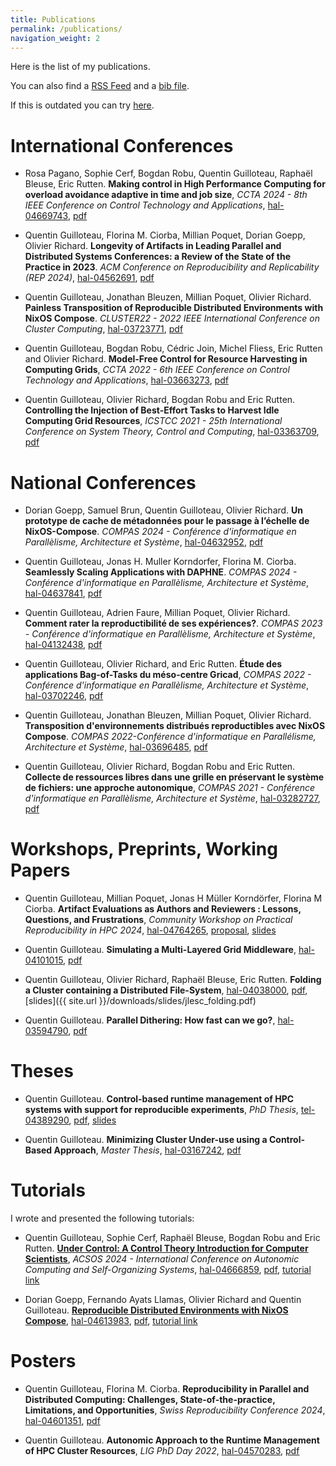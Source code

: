 ```yaml
---
title: Publications
permalink: /publications/
navigation_weight: 2
---
```


Here is the list of my publications.

You can also find a [RSS Feed](https://api.archives-ouvertes.fr/search/?wt=rss&q=authIdHal_s%3A%28quentin-guilloteau%29) and a [bib file](https://api.archives-ouvertes.fr/search/?wt=bibtex&q=authIdHal_s%3A%28quentin-guilloteau%29).

If this is outdated you can try [here](https://cv.archives-ouvertes.fr/quentin-guilloteau).

# International Conferences

- Rosa Pagano, Sophie Cerf, Bogdan Robu, Quentin Guilloteau, Raphaël Bleuse, Eric Rutten. **Making control in High Performance Computing for overload avoidance
adaptive in time and job size**, *CCTA 2024 - 8th IEEE Conference on Control Technology and Applications*, [hal-04669743](https://hal.science/hal-04669743), [pdf](https://hal.science/hal-04669743/document)

- Quentin Guilloteau, Florina M. Ciorba, Millian Poquet, Dorian Goepp, Olivier Richard. **Longevity of Artifacts in Leading Parallel and Distributed Systems Conferences: a Review of the State of the Practice in 2023**. *ACM Conference on Reproducibility and Replicability (REP 2024)*, [hal-04562691](https://hal.science/hal-04562691), [pdf](https://hal.science/hal-04562691/file/rep24_longevity_artifacts.pdf)

- Quentin Guilloteau, Jonathan Bleuzen, Millian Poquet, Olivier Richard. **Painless Transposition of Reproducible Distributed Environments with NixOS Compose**. *CLUSTER22 - 2022 IEEE International Conference on Cluster Computing*, [hal-03723771](https://hal.archives-ouvertes.fr/hal-03723771), [pdf](https://hal.archives-ouvertes.fr/hal-03723771/document)

- Quentin Guilloteau, Bogdan Robu, Cédric Join, Michel Fliess, Eric Rutten and Olivier Richard. **Model-Free Control for Resource Harvesting in Computing Grids**, *CCTA 2022 - 6th IEEE Conference on Control Technology and Applications*, [hal-03663273](https://hal.archives-ouvertes.fr/hal-03663273), [pdf](https://hal.archives-ouvertes.fr/hal-03663273)

- Quentin Guilloteau, Olivier Richard, Bogdan Robu and Eric Rutten. **Controlling the Injection of Best-Effort Tasks to Harvest Idle Computing Grid Resources**, *ICSTCC 2021 - 25th International Conference on System Theory, Control and Computing*, [hal-03363709](https://hal.inria.fr/hal-03363709/), [pdf](https://hal.inria.fr/hal-03363709/file/ICSTCC_2021.pdf)

# National Conferences

- Dorian Goepp, Samuel Brun, Quentin Guilloteau, Olivier Richard. **Un prototype de cache de métadonnées pour le passage à l’échelle de NixOS-Compose**. *COMPAS 2024 - Conférence d'informatique en Parallèlisme, Architecture et Système*, [hal-04632952](https://hal.science/hal-04632952), [pdf](https://hal.science/hal-04632952v1/file/main.pdf)

- Quentin Guilloteau, Jonas H. Muller Korndorfer, Florina M. Ciorba. **Seamlessly Scaling Applications with DAPHNE**. *COMPAS 2024 - Conférence d'informatique en Parallèlisme, Architecture et Système*, [hal-04637841](https://hal.science/hal-04637841), [pdf](https://hal.science/hal-04637841/document)

- Quentin Guilloteau, Adrien Faure, Millian Poquet, Olivier Richard. **Comment rater la reproductibilité de ses expériences?**. *COMPAS 2023 - Conférence d'informatique en Parallèlisme, Architecture et Système*, [hal-04132438](https://hal.science/hal-04132438), [pdf](https://hal.science/hal-04132438v1/file/rater_repro.pdf)

- Quentin Guilloteau, Olivier Richard, and Eric Rutten. **Étude des applications Bag-of-Tasks du méso-centre Gricad**, *COMPAS 2022 - Conférence d'informatique en Parallèlisme, Architecture et Système*, [hal-03702246](https://hal.archives-ouvertes.fr/hal-03702246), [pdf](https://hal.archives-ouvertes.fr/hal-03702246/document)

- Quentin Guilloteau, Jonathan Bleuzen, Millian Poquet, Olivier Richard. **Transposition d'environnements distribués reproductibles avec NixOS Compose**. *COMPAS 2022-Conférence d'informatique en Parallélisme, Architecture et Système*, [hal-03696485](https://hal.archives-ouvertes.fr/hal-03696485), [pdf](https://hal.archives-ouvertes.fr/hal-03696485/document)

- Quentin Guilloteau, Olivier Richard, Bogdan Robu and Eric Rutten. **Collecte de ressources libres dans une grille en préservant le système de fichiers: une approche autonomique**, *COMPAS 2021 - Conférence d'informatique en Parallèlisme, Architecture et Système*, [hal-03282727](https://hal.inria.fr/hal-03282727/), [pdf](https://hal.inria.fr/hal-03282727/file/COMPAS21_Guilloteau_collecte_ressources_libres_approche_autonomique.pdf)

# Workshops, Preprints, Working Papers

- Quentin Guilloteau, Millian Poquet, Jonas H Müller Korndörfer, Florina M Ciorba. **Artifact Evaluations as Authors and Reviewers : Lessons, Questions, and Frustrations**, *Community Workshop on Practical Reproducibility in HPC 2024*, [hal-04764265](https://hal.science/hal-04764265/), [proposal](https://hal.science/hal-04764265/file/proposal.pdf), [slides](https://hal.science/hal-04764265/file/slides_guilloteau_ae_authors_reviewers_lessons_questions_frustrations.pdf)

- Quentin Guilloteau. **Simulating a Multi-Layered Grid Middleware**, [hal-04101015](https://hal.science/hal-04101015), [pdf](https://hal.science/hal-04101015v1/file/batcigri.pdf)

- Quentin Guilloteau, Olivier Richard, Raphaël Bleuse, Eric Rutten. **Folding a Cluster containing a Distributed File-System**, [hal-04038000](https://hal.science/hal-04038000), [pdf](https://hal.science/hal-04038000v1/file/main.pdf), [slides]({{ site.url }}/downloads/slides/jlesc_folding.pdf)

- Quentin Guilloteau. **Parallel Dithering: How fast can we go?**, [hal-03594790](https://hal.science/hal-03594790/), [pdf](https://hal.science/hal-03594790/document)

# Theses

- Quentin Guilloteau. **Control-based runtime management of HPC systems with support for reproducible experiments**, *PhD Thesis*, [tel-04389290](https://hal.science/tel-04389290), [pdf](https://hal.science/tel-04389290v1/file/manuscript_quentin_guilloteau.pdf), [slides](https://hal.science/tel-04389290v1/file/slides_quentin_guilloteau.pdf)

- Quentin Guilloteau. **Minimizing Cluster Under-use using a Control-Based Approach**, *Master Thesis*, [hal-03167242](https://hal.archives-ouvertes.fr/hal-03167242/), [pdf](https://hal.archives-ouvertes.fr/hal-03167242/file/M2_report_Quentin_Guilloteau.pdf)

# Tutorials

I wrote and presented the following tutorials:

- Quentin Guilloteau, Sophie Cerf, Raphaël Bleuse, Bogdan Robu and Eric Rutten. [**Under Control: A Control Theory Introduction for Computer Scientists**](https://control-for-computing.gitlabpages.inria.fr/tutorial/intro.html), *ACSOS 2024 - International Conference on Autonomic Computing and Self-Organizing Systems*, [hal-04666859](https://hal.science/hal-04666859), [pdf](https://hal.science/hal-04666859/document), [tutorial link](https://control-for-computing.gitlabpages.inria.fr/tutorial/intro.html)

- Dorian Goepp, Fernando Ayats Llamas, Olivier Richard and Quentin Guilloteau. [**Reproducible Distributed Environments with NixOS Compose**](https://nixos-compose.gitlabpages.inria.fr/tuto-nxc/), [hal-04613983](https://hal.science/hal-04613983), [pdf](https://hal.science/hal-04613983/document), [tutorial link](https://nixos-compose.gitlabpages.inria.fr/tuto-nxc/)

# Posters

- Quentin Guilloteau, Florina M. Ciorba. **Reproducibility in Parallel and Distributed Computing: Challenges, State-of-the-practice, Limitations, and Opportunities**, *Swiss Reproducibility Conference 2024*, [hal-04601351](https://hal.science/hal-04601351), [pdf](https://hal.science/hal-04601351/document)

- Quentin Guilloteau. **Autonomic Approach to the Runtime Management of HPC Cluster Resources**, *LIG PhD Day 2022*, [hal-04570283](https://hal.science/hal-04570283), [pdf](https://hal.science/hal-04570283/file/poster.pdf)
